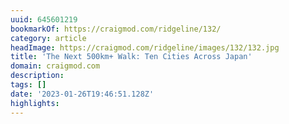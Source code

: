 ```yaml
---
uuid: 645601219
bookmarkOf: https://craigmod.com/ridgeline/132/
category: article
headImage: https://craigmod.com/ridgeline/images/132/132.jpg
title: 'The Next 500km+ Walk: Ten Cities Across Japan'
domain: craigmod.com
description:
tags: []
date: '2023-01-26T19:46:51.128Z'
highlights:
---
```



